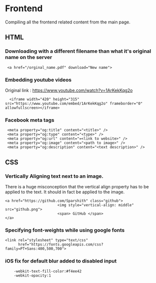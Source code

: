 # Frontend

Compiling all the frontend related content from the main page.

## HTML

### Downloading with a different filename than what it's original name on the server
```
 <a href="/orginal_name.pdf" download="New name">
```

### Embedding youtube videos
Original link : https://www.youtube.com/watch?v=1ArKekKqg2o
```
  <iframe width="420" height="315" src="https://www.youtube.com/embed/1ArKekKqg2o" frameborder="0" allowfullscreen></iframe>
```
### Facebook meta tags

```
 <meta property="og:title" content="<title>" />
 <meta property="og:type" content="<type>" />
 <meta property="og:url" content="=<link to website>" />
 <meta property="og:image" content="<path to image>" />
 <meta property="og:description" content="<text description>" />
```


## CSS

### Vertically Aligning text next to an image.
There is a huge misconception that the vertical align property has to be applied to the text. It should in fact be applied to the image.
```
<a href="https://github.com/Sparshith" class="github">
						<img style="vertical-align: middle" src="github.png">
						<span> GitHub </span>
</a>
```


### Specifying font-weights while using google fonts

```
<link rel="stylesheet" type="text/css"
      href="https://fonts.googleapis.com/css?family=PT+Sans:400,500,700">
```

### iOS fix for default blur added to disabled input
```
    -webkit-text-fill-color:#f4ee42
    -webkit-opacity:1
```
